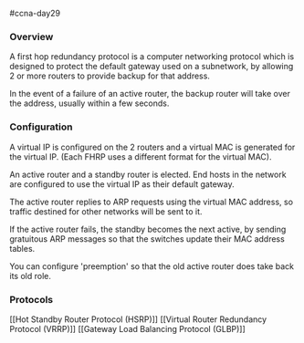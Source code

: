 #ccna-day29

### Overview
A first hop redundancy protocol is a computer networking protocol which is designed to protect the default gateway used on a subnetwork, by allowing 2 or more routers to provide backup for that address.

In the event of a failure of an active router, the backup router will take over the address, usually within a few seconds.

### Configuration
A virtual IP is configured on the 2 routers and a virtual MAC is generated for the virtual IP. (Each FHRP uses a different format for the virtual MAC).

An active router and a standby router is elected.
End hosts in the network are configured to use the virtual IP as their default gateway.

The active router replies to ARP requests using the virtual MAC address, so traffic destined for other networks will be sent to it.

If the active router fails, the standby becomes the next active, by sending gratuitous ARP messages so that the switches update their MAC address tables.

You can configure 'preemption' so that the old active router does take back its old role.

### Protocols
[[Hot Standby Router Protocol (HSRP)]]
[[Virtual Router Redundancy Protocol (VRRP)]]
[[Gateway Load Balancing Protocol (GLBP)]]
